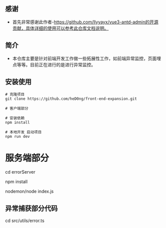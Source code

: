 
## 感谢
* 首先非常感谢此作者-https://github.com/llyyayx/vue3-antd-admin的开源贡献，具体详细的使用可以参考此仓库文档说明。

## 简介
* 本仓库主要是针对前端开发工作做一些拓展性工作，如前端异常监控，页面埋点等等。目前正在进行的是进行异常监控。

## 安装使用

```
# 克隆项目
git clone https://github.com/heD0ng/front-end-expansion.git

# 客户端部分

# 安装依赖
npm install

# 本地开发 启动项目
npm run dev
```
# 服务端部分

cd errorServer

npm install

nodemon/node index.js

## 异常捕获部分代码

cd src/utils/error.ts

